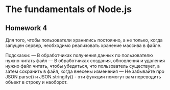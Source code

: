 # The fundamentals of Node.js 

## Homework 4

Для того, чтобы пользователи хранились постоянно, а не только, когда запущен сервер, необходимо реализовать хранение массива в файле.

Подсказки:
— В обработчиках получения данных по пользователю нужно читать файл
— В обработчиках создания, обновления и удаления нужно файл читать, чтобы убедиться, что пользователь существует, а затем сохранить в файл, когда внесены изменения
— Не забывайте про JSON.parse() и JSON.stringify() - эти функции помогут вам переводить объект в строку и наоборот.